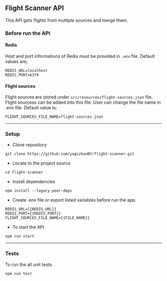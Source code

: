 ## Flight Scanner API

This API gets flights from multiple sources and merge them.

### Before run the API

#### Redis

Host and port informations of Redis must be provided in `.env` file. Default values are;

```text
REDIS_URL=localhost
REDIS_PORT=6379
```

#### Flight sources

Flight sources are stored under `src/resources/flight-sources.json` file. Flight sourcess can be added into this file. User can change the file name in .env file. Default value is;

```text
FLIGHT_SOURCES_FILE_NAME=flight-sources.json
```

---

### Setup

- Clone repository

```terminal
git clone https://github.com/yagizhanNY/flight-scanner.git
```

- Locate to the project source

```terminal
cd flight-scanner
```

- Install dependencies

```terminal
npm install --legacy-peer-deps
```

- Create .env file or export listed variables before run the app.

```text
REDIS_URL={{REDIS_URL}}
REDIS_PORT={{REDIS_PORT}}
FLIGHT_SOURCES_FILE_NAME={{FILE_NAME}}
```

- To start the API

```terminal
npm run start
```

---

### Tests

To run the all unit tests

```terminal
npm run test
```
